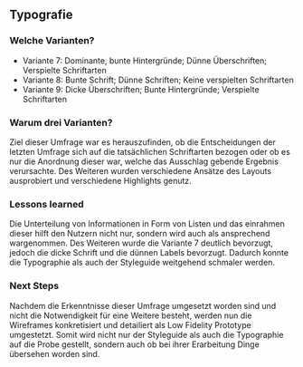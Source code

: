 ## Typografie

### Welche Varianten?
- Variante 7: Dominante, bunte Hintergründe; Dünne Überschriften; Verspielte Schriftarten
- Variante 8: Bunte Schrift; Dünne Schriften; Keine verspielten Schriftarten
- Variante 9: Dicke Überschriften; Bunte Hintergründe; Verspielte Schriftarten

### Warum drei Varianten?
Ziel dieser Umfrage war es herauszufinden, ob die Entscheidungen der letzten Umfrage sich auf die tatsächlichen Schriftarten bezogen oder ob es nur die Anordnung dieser war, welche das Ausschlag gebende Ergebnis verursachte. Des Weiteren wurden verschiedene Ansätze des Layouts ausprobiert und verschiedene Highlights genutz.

### Lessons learned
Die Unterteilung von Informationen in Form von Listen und das einrahmen dieser hilft den Nutzern nicht nur, sondern wird auch als ansprechend wargenommen. Des Weiteren wurde die Variante 7 deutlich bevorzugt, jedoch die dicke Schrift und die dünnen Labels bevorzugt. Dadurch konnte die Typographie als auch der Styleguide weitgehend schmaler werden.

### Next Steps
Nachdem die Erkenntnisse dieser Umfrage umgesetzt worden sind und nicht die Notwendigkeit für eine Weitere besteht, werden nun die Wireframes konkretisiert und detailiert als Low Fidelity Prototype umgestetzt. Somit wird nicht nur der Styleguide als auch die Typographie auf die Probe gestellt, sondern auch ob bei ihrer Erarbeitung Dinge übersehen worden sind.